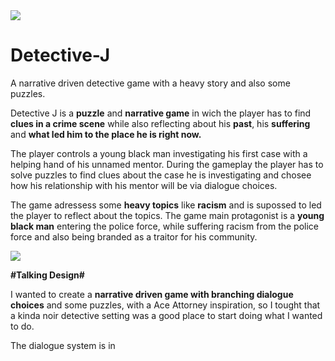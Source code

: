 <img src="https://i.imgur.com/WQ9bZYv.png">

# Detective-J
A narrative driven detective game with a heavy story and also some puzzles.

Detective J is a <b>puzzle</b> and <b>narrative game</b> in wich the player has to find <b>clues in a crime scene</b> while also reflecting about his <b>past</b>, his <b>suffering</b> and <b>what led him to the place he is right now.</b>

The player controls a young black man investigating his first case with a helping hand of his unnamed mentor. During the gameplay the player has to solve puzzles to find clues about the case he is investigating and chosee how his relationship with his mentor will be via dialogue choices.

The game adressess some <b>heavy topics</b> like <b>racism</b> and is supossed to led the player to reflect about the topics.
The game main protagonist is a <b>young black man</b> entering the police force, while suffering racism from the police force and also being branded as a traitor for his community.

<img src="https://i.imgur.com/yv7zMyz.png">

<b>#Talking Design#</b>

I wanted to create a <b>narrative driven game with branching dialogue choices</b> and some puzzles, with a Ace Attorney inspiration, so I tought that a kinda noir detective setting was a good place to start doing what I wanted to do.

The dialogue system is in 
